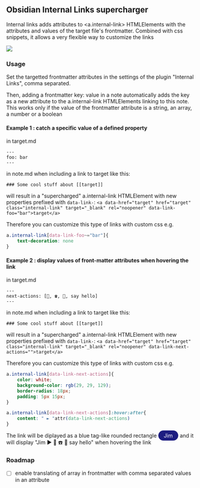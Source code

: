 ## Obsidian Internal Links supercharger

Internal links adds attributes to <a.internal-link> HTMLElements with the attributes and values of the target file's frontmatter.
Combined with css snippets, it allows a very flexible way to customize the links

![](https://github.com/mdelobelle/obsidian_supercharged_links/blob/master/images/superchargeLink.gif)

### Usage

Set the targetted frontmatter attributes in the settings of the plugin "Internal Links", comma separated.

Then, adding a frontmatter key: value in a note automatically adds the key as a new attribute to the a.internal-link HTMLElements linking to this note.
This works only if the value of the frontmatter attribute is a string, an array, a number or a boolean

#### Example 1 : catch a specific value of a defined property

in target.md
```
---
foo: bar
---
```

in note.md when including a link to target like this:
```
### Some cool stuff about [[target]]
```
will result in a "supercharged" a.internal-link HTMLElement with new properties prefixed with `data-link-`: `<a data-href="target" href="target" class="internal-link" target="_blank" rel="noopener" data-link-foo="bar">target</a>`

Therefore you can customize this type of links with custom css
e.g.
```css
a.internal-link[data-link-foo~="bar"]{
    text-decoration: none
}
```

#### Example 2 : display values of front-matter attributes when hovering the link

in target.md
```
---
next-actions: [👥, ☎️, 🍻, say hello]
---

```

in note.md when including a link to target like this:
```
### Some cool stuff about [[target]]
```
will result in a "supercharged" a.internal-link HTMLElement with new properties prefixed with `data-link-`: `<a data-href="target" href="target" class="internal-link" target="_blank" rel="noopener" data-link-next-actions="">target</a>`

Therefore you can customize this type of links with custom css
e.g.
```css
a.internal-link[data-link-next-actions]{
    color: white;
    background-color: rgb(29, 29, 129);
    border-radius: 18px;
    padding: 5px 15px;
}

a.internal-link[data-link-next-actions]:hover:after{
    content: " ► "attr(data-link-next-actions)
}
```

The link will be diplayed as a blue tag-like rounded rectangle <span style="color: white; background-color: rgb(29, 29, 129); border-radius: 18px; padding: 5px 15px;">Jim</span> and it will display "Jim ► 👥 ☎️ 🍻 say hello" when hovering the link

### Roadmap

- [ ] enable translating of array in frontmatter with comma separated values in an attribute
